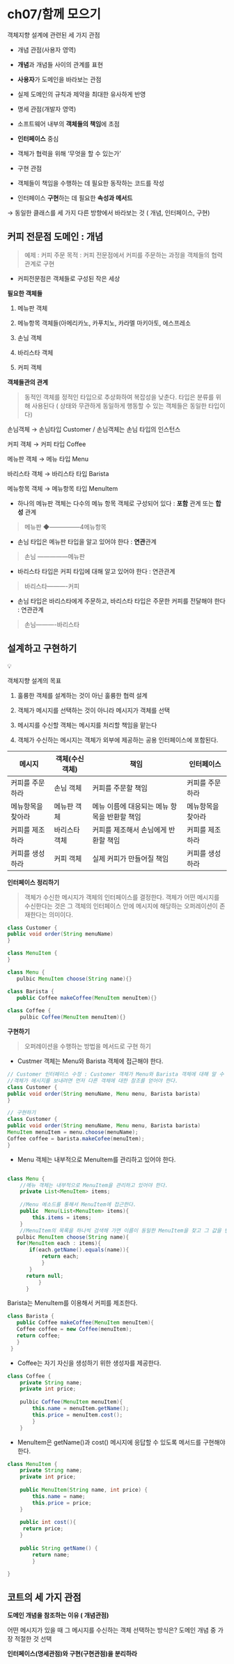 # ch07/함께 모으기

객체지향 설계에 관련된 세 가지 관점

- 개념 관점(사용자 영역)
- **개념**과 개념들 사이의 관계를 표현
- **사용자**가 도메인을 바라보는 관점
- 실제 도메인의 규칙과 제약을 최대한 유사하게 반영

- 명세 관점(개발자 영역)
- 소프트웨어 내부의 **객체들의 책임**에 초점
- **인터페이스** 중심
- 객체가 협력을 위해 ‘무엇을 할 수 있는가’

- 구현 관점
- 객체들이 책임을 수행하는 데 필요한 동작하는 코드를 작성
- 인터페이스 **구현**하는 데 필요한 **속성과 메서드**

→ 동일한 클래스를 세 가지 다른 방향에서 바라보는 것 ( 개념, 인터페이스, 구현) 

## 커피 전문점 도메인 : 개념

> 예제 : 커피 주문 
목적 : 커피 전문점에서 커피를 주문하는 과정을 객체들의 협력 관계로 구현
> 

- 커피전문점은 객체들로 구성된 작은 세상

**필요한 객체들** 

 1.  메뉴판 객체

1. 메뉴항목  객체들(아메리카노, 카푸치노, 카라멜 마키아토, 에스프레소
2. 손님 객체
3. 바리스타 객체
4. 커피 객체

**객체들관의 관계** 

> 동적인 객체를 정적인 타입으로 추상화하여 복잡성을 낮춘다.
타입은 분류를 위해 사용된다 ( 상태와 무관하게 동일하게 행동할 수 있는 객체들은 동일한 타입이다)
> 

손님객체 → 손님타입 Customer / 손님객체는 손님 타입의 인스턴스

커피 객체 → 커피 타입 Coffee

메뉴판 객체 → 메뉴 타입 Menu

바리스타 객체 → 바리스타 타입 Barista

메뉴항목 객체 → 메뉴항목 타입 MenuItem

- 하나의 메뉴판 객체는 다수의 메뉴 항목 객체로 구성되어 있다 : **포함** 관계 또는 **합성** 관계

> 메뉴판 ◆—————4메뉴항목
> 

- 손님 타입은 메뉴판 타입을 알고 있어야 한다 : **연관**관계

> 손님 —————메뉴판
> 

- 바리스타 타입은 커피 타입에 대해 알고 있어야 한다 : 연관관계

> 바리스타———-커피
> 

- 손님 타입은 바리스타에게 주문하고, 바리스타 타입은 주문한 커피를 전달해야 한다 : 연관관계

> 손님———-바리스타
> 

## 설계하고 구현하기

<aside>
💡

객체지향 설계의 목표
1. 훌륭한 객체를 설계하는 것이 아닌 훌륭한 협력 설계

1. 객체가 메시지를 선택하는 것이 아니라 메시지가 객체를 선택
2. 메시지를 수신할 객체는 메시지를 처리할 책임을 맡는다
3. 객체가 수신하는 메시지는 객체가 외부에 제공하는 공용 인터페이스에 포함된다.
</aside>

| 메시지 | 객체(수신객체) | 책임 | 인터페이스 |
| --- | --- | --- | --- |
| 커피를 주문하라 | 손님 객체 | 커피를 주문할 책임 | 커피를 주문하라 |
| 메뉴항목을 찾아라 | 메뉴판 객체 | 메뉴 이름에 대응되는 메뉴 항목을 반환할 책임  | 메뉴항목을 찾아라 |
| 커피를 제조하라 | 바리스타 객체 | 커피를 제조해서 손님에게 반환할 책임 | 커피를 제조하라 |
| 커피를 생성하라 | 커피 객체 | 실제 커피가 만들어질 책임  | 커피를 생성하라 |

**인터페이스 정리하기**

> 객체가 수신한 메시지가 객체의 인터페이스를 결정한다.
객체가 어떤 메시지를 수신한다는 것은 그 객체의 인터페이스 안에 메시지에 해당하는 오퍼레이션이 존재한다는 의미이다.
> 

```java
class Customer {
public void order(String menuName)
}

class MenuItem {
}

class Menu {
   pulbic MenuItem choose(String name){}

class Barista {
   public Coffee makeCoffee(MenuItem menuItem){}
   
class Coffee {
	pulbic Coffee(MenuItem menuItem){}   
```

**구현하기** 

> 오퍼레이션을 수행하는 방법을 메서드로 구현 하기
> 
- Custmer 객체는 Menu와 Barista 객체에 접근해야 한다.

```java
// Customer 인터페이스 수정 : Customer 객체가 Menu와 Barista 객체에 대해 알 수 있도록 
//객체가 메시지를 보내려면 먼저 다른 객체에 대한 참조를 얻어야 한다. 
class Customer {
public void order(String menuName, Menu menu, Barista barista)
}

// 구현하기 
class Customer {
public void order(String menuName, Menu menu, Barista barista)
MenuItem menuItem = menu.choose(menuName);
Coffee coffee = barista.makeCofee(menuItem); 
}
```

- Menu 객체는 내부적으로 MenuItem를 관리하고 있어야 한다.

```java

class Menu {
	//메뉴 객체는 내부적으로 MenuItem을 관리하고 있어야 한다. 
	private List<MenuItem> items;
	
	//Menu 메소드를 통해서 MenuItem에 접근한다. 
	public  Menu(List<MenuItem> items){
		this.items = items;
	}
	//MenuItem의 목록을 하나씩 검색해 가면 이름이 동일한 MenuItem을 찾고 그 값을 반환한다. 	
   pulbic MenuItem choose(String name){
   for(MenuItem each : items){
	   if(each.getName().equals(name)){
		   return each;
		   }
	   }
	  return null; 
		  }
	  }
```

Barista는 MenuItem를 이용해서 커피를 제조한다. 

```java
class Barista {
   public Coffee makeCoffee(MenuItem menuItem){
   Coffee coffee = new Coffee(menuItem);
   return coffee;
   }
 }   
```

- Coffee는 자기 자신을 생성하기 위한 생성자를 제공한다.

```java
class Coffee {
	private String name;
	private int price;
	
	pulbic Coffee(MenuItem menuItem){
		this.name = menuItem.getName();
		this.price = menuItem.cost();
		}	
	}   
```

- MenuItem은 getName()과 cost() 메시지에 응답할 수 있도록 메서드를 구현해야 한다.

```java
class MenuItem {
	private String name;
	private int price;
	
	public MenuItem(String name, int price) {
		this.name = name;
		this.price = price;
	}
	
	public int cost(){
	 return price;
	}
	
	public String getName() {
		return name;
		}

}
```

## 코트의 세 가지 관점

**도메인 개념을 참조하는 이유 ( 개념관점)**

어떤 메시지가 있을 때 그 메시지를 수신하는 객체 선택하는 방식은? 
도메인 개념 중 가장 적절한 것 선택 

**인터페이스(명세관점)와 구현(구현관점)을 분리하라**
